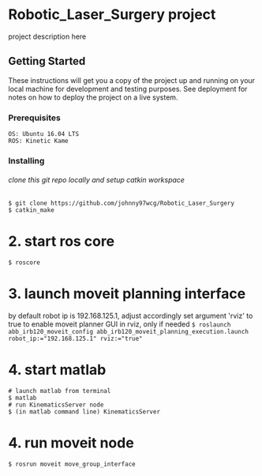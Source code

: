 # Robotic_Laser_Surgery project
project description here

## Getting Started
These instructions will get you a copy of the project up and running on your local machine for development and testing purposes. See deployment for notes on how to deploy the project on a live system.

### Prerequisites
```
OS: Ubuntu 16.04 LTS
ROS: Kinetic Kame
```
### Installing
###### clone this git repo locally and setup catkin workspace
	$ git clone https://github.com/johnny97wcg/Robotic_Laser_Surgery
	$ catkin_make
# 2. start ros core 
	$ roscore
# 3. launch moveit planning interface
by default robot ip is 192.168.125.1, adjust accordingly
set argument 'rviz' to true to enable moveit planner GUI in rviz, only if needed 
	``$ roslaunch abb_irb120_moveit_config abb_irb120_moveit_planning_execution.launch  robot_ip:="192.168.125.1" rviz:="true"``
	
# 4. start matlab
	# launch matlab from terminal 
	$ matlab
	# run KinematicsServer node
	$ (in matlab command line) KinematicsServer

# 4. run moveit node
	$ rosrun moveit move_group_interface
 
